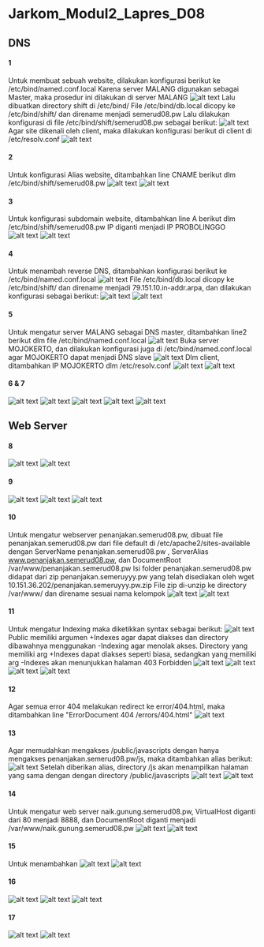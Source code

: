# Jarkom_Modul2_Lapres_D08
## DNS
#### 1
Untuk membuat sebuah website, dilakukan konfigurasi berikut ke /etc/bind/named.conf.local
Karena server MALANG digunakan sebagai Master, maka prosedur ini dilakukan di server MALANG
![alt text](images/1-1.png)
Lalu dibuatkan directory shift di /etc/bind/
File /etc/bind/db.local dicopy ke /etc/bind/shift/ dan direname menjadi semerud08.pw
Lalu dilakukan konfigurasi di file /etc/bind/shift/semerud08.pw sebagai berikut:
![alt text](images/1-2.png)
Agar site dikenali oleh client, maka dilakukan konfigurasi berikut di client di /etc/resolv.conf
![alt text](images/1-3.png)
#### 2
Untuk konfigurasi Alias website, ditambahkan line CNAME berikut dlm /etc/bind/shift/semerud08.pw
![alt text](images/2-1.png)
![alt text](images/2-2.png)
#### 3
Untuk konfigurasi subdomain website, ditambahkan line A berikut dlm /etc/bind/shift/semerud08.pw
IP diganti menjadi IP PROBOLINGGO
![alt text](images/3-1.png)
![alt text](images/3-2.png)
#### 4
Untuk menambah reverse DNS, ditambahkan konfigurasi berikut ke /etc/bind/named.conf.local
![alt text](images/4-1.png)
File /etc/bind/db.local dicopy ke /etc/bind/shift/ dan direname menjadi 79.151.10.in-addr.arpa, dan dilakukan konfigurasi sebagai berikut:
![alt text](images/4-2.png)
![alt text](images/4-3.png)
#### 5
Untuk mengatur server MALANG sebagai DNS master, ditambahkan line2 berikut dlm file /etc/bind/named.conf.local
![alt text](images/5-1.png)
Buka server MOJOKERTO, dan dilakukan konfigurasi juga di /etc/bind/named.conf.local agar MOJOKERTO dapat menjadi DNS slave
![alt text](images/5-2.png)
Dlm client, ditambahkan IP MOJOKERTO dlm /etc/resolv.conf
![alt text](images/5-3.png)
![alt text](images/5-4.png)
#### 6 & 7
![alt text](images/6%207-1.png)
![alt text](images/6%207-2.png)
![alt text](images/6%207-3.png)
![alt text](images/6%207-4.png)
![alt text](images/6%207-5.png)

## Web Server
#### 8
![alt text](images/8-1.png)
![alt text](images/8-2.png)
#### 9
![alt text](images/9-1.png)
![alt text](images/9-2.png)
![alt text](images/9-3.png)
#### 10
Untuk mengatur webserver penanjakan.semerud08.pw, dibuat file penanjakan.semerud08.pw dari file default di /etc/apache2/sites-available dengan ServerName penanjakan.semerud08.pw , ServerAlias www.penanjakan.semerud08.pw, dan DocumentRoot /var/www/penanjakan.semerud08.pw
Isi folder penanjakan.semerud08.pw didapat dari zip penanjakan.semeruyyy.pw yang telah disediakan oleh wget 10.151.36.202/penanjakan.semeruyyy.pw.zip
File zip di-unzip ke directory /var/www/ dan direname sesuai nama kelompok
![alt text](images/10-1.png)
![alt text](images/10-2.png)
#### 11
Untuk mengatur Indexing maka diketikkan syntax sebagai berikut:
![alt text](images/11-1.png)
Public memiliki argumen +Indexes agar dapat diakses dan directory dibawahnya menggunakan -Indexing agar menolak akses.
Directory yang memiliki arg +Indexes dapat diakses seperti biasa, sedangkan yang memiliki arg -Indexes akan menunjukkan halaman 403 Forbidden
![alt text](images/11-2.png)
![alt text](images/11-3.png)
![alt text](images/11-4.png)
![alt text](images/11-5.png)
#### 12
Agar semua error 404 melakukan redirect ke error/404.html, maka ditambahkan line "ErrorDocument 404 /errors/404.html"
![alt text](images/12-1.png)
#### 13
Agar memudahkan mengakses /public/javascripts dengan hanya mengakses penanjakan.semerud08.pw/js, maka ditambahkan alias berikut:
![alt text](images/13-1.png)
Setelah diberikan alias, directory /js akan menampilkan halaman yang sama dengan dengan directory /public/javascripts
![alt text](images/13-2.png)
![alt text](images/13-3.png)
#### 14
Untuk mengatur web server naik.gunung.semerud08.pw, VirtualHost diganti dari 80 menjadi 8888, dan DocumentRoot diganti menjadi /var/www/naik.gunung.semerud08.pw
![alt text](images/14-1.png)
![alt text](images/14-2.png)
#### 15
Untuk menambahkan
![alt text](images/15-1.png)
![alt text](images/15-2.png)
#### 16
![alt text](images/16-1.png)
![alt text](images/16-2.png)
![alt text](images/16-3.png)
#### 17
![alt text](images/17-1.png)
![alt text](images/17-2.png)
